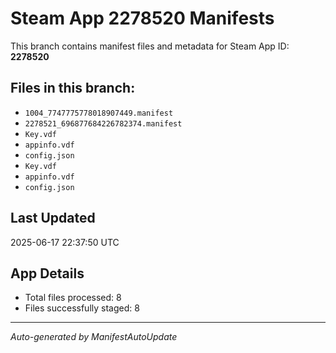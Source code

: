 # Steam App 2278520 Manifests

This branch contains manifest files and metadata for Steam App ID: **2278520**

## Files in this branch:
- `1004_7747775778018907449.manifest`
- `2278521_696877684226782374.manifest`
- `Key.vdf`
- `appinfo.vdf`
- `config.json`
- `Key.vdf`
- `appinfo.vdf`
- `config.json`

## Last Updated
2025-06-17 22:37:50 UTC

## App Details
- Total files processed: 8
- Files successfully staged: 8

---
*Auto-generated by ManifestAutoUpdate*
